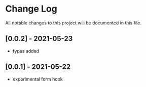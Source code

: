 # Change Log

All notable changes to this project will be documented in this file.

## [0.0.2] - 2021-05-23

-   types added
## [0.0.1] - 2021-05-22

-   experimental form hook
